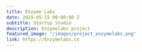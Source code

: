 ```yaml
---
title: Enzyme Labs
date: 2019-05-15 00:00:00 Z
subtitle: Startup Studio
description: Enzymelabs project
featured_image: "/images/project_enzymelabs.png"
link: https://Enzymelabs.co
---
```


